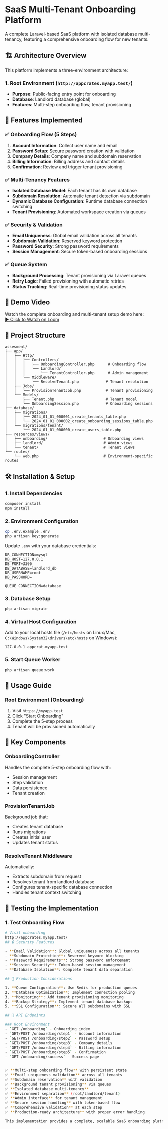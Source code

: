 # SaaS Multi-Tenant Onboarding Platform

A complete Laravel-based SaaS platform with isolated database multi-tenancy, featuring a comprehensive onboarding flow for new tenants.

## 🏗️ Architecture Overview

This platform implements a three-environment architecture:

### 1. Root Environment (`http://appcrates.myapp.test/`)
- **Purpose**: Public-facing entry point for onboarding
- **Database**: Landlord database (global)
- **Features**: Multi-step onboarding flow, tenant provisioning


## 🚀 Features Implemented

### ✅ Onboarding Flow (5 Steps)
1. **Account Information**: Collect user name and email
2. **Password Setup**: Secure password creation with validation
3. **Company Details**: Company name and subdomain reservation
4. **Billing Information**: Billing address and contact details
5. **Confirmation**: Review and trigger tenant provisioning

### ✅ Multi-Tenancy Features
- **Isolated Database Model**: Each tenant has its own database
- **Subdomain Resolution**: Automatic tenant detection via subdomain
- **Dynamic Database Configuration**: Runtime database connection switching
- **Tenant Provisioning**: Automated workspace creation via queues

### ✅ Security & Validation
- **Email Uniqueness**: Global email validation across all tenants
- **Subdomain Validation**: Reserved keyword protection
- **Password Security**: Strong password requirements
- **Session Management**: Secure token-based onboarding sessions

### ✅ Queue System
- **Background Processing**: Tenant provisioning via Laravel queues
- **Retry Logic**: Failed provisioning with automatic retries
- **Status Tracking**: Real-time provisioning status updates
## 🎥 Demo Video

Watch the complete onboarding and multi-tenant setup demo here:  
[▶ Click to Watch on Loom](https://www.loom.com/share/6b042bdd29c64643950e12a4c6b78754)
## 📁 Project Structure

```
assesment/
├── app/
│   ├── Http/
│   │   ├── Controllers/
│   │   │   ├── OnboardingController.php      # Onboarding flow
│   │   │   └── Landlord/
│   │   │       └── TenantController.php      # Admin management
│   │   └── Middleware/
│   │       └── ResolveTenant.php            # Tenant resolution
│   ├── Jobs/
│   │   └── ProvisionTenantJob.php           # Tenant provisioning
│   └── Models/
│       ├── Tenant.php                       # Tenant model
│       └── OnboardingSession.php            # Onboarding sessions
├── database/
│   ├── migrations/
│   │   ├── 2024_01_01_000001_create_tenants_table.php
│   │   └── 2024_01_01_000002_create_onboarding_sessions_table.php
│   └── migrations/tenant/
│       └── 2024_01_01_000000_create_users_table.php
├── resources/views/
│   ├── onboarding/                         # Onboarding views
│   ├── landlord/                           # Admin views
│   └── tenant/                             # Tenant views
└── routes/
    └── web.php                             # Environment-specific routes
```

## 🛠️ Installation & Setup

### 1. Install Dependencies
```bash
composer install
npm install
```

### 2. Environment Configuration
```bash
cp .env.example .env
php artisan key:generate
```

Update `.env` with your database credentials:
```env
DB_CONNECTION=mysql
DB_HOST=127.0.0.1
DB_PORT=3306
DB_DATABASE=landlord_db
DB_USERNAME=root
DB_PASSWORD=

QUEUE_CONNECTION=database
```

### 3. Database Setup
```bash
php artisan migrate
```

### 4. Virtual Host Configuration
Add to your local hosts file (`/etc/hosts` on Linux/Mac, `C:\Windows\System32\drivers\etc\hosts` on Windows):
```
127.0.0.1 appcrat.myapp.test
```

### 5. Start Queue Worker
```bash
php artisan queue:work
```

## 🎯 Usage Guide

### Root Environment (Onboarding)
1. Visit `https://myapp.test`
2. Click "Start Onboarding"
3. Complete the 5-step process
4. Tenant will be provisioned automatically


## 🔧 Key Components

### OnboardingController
Handles the complete 5-step onboarding flow with:
- Session management
- Step validation
- Data persistence
- Tenant creation

### ProvisionTenantJob
Background job that:
- Creates tenant database
- Runs migrations
- Creates initial user
- Updates tenant status

### ResolveTenant Middleware
Automatically:
- Extracts subdomain from request
- Resolves tenant from landlord database
- Configures tenant-specific database connection
- Handles tenant context switching

## 🧪 Testing the Implementation

### 1. Test Onboarding Flow
```bash
# Visit onboarding
http://appcrates.myapp.test/
## 🔒 Security Features

- **Email Validation**: Global uniqueness across all tenants
- **Subdomain Protection**: Reserved keyword blocking
- **Password Requirements**: Strong password enforcement
- **Session Security**: Token-based session management
- **Database Isolation**: Complete tenant data separation

## 🚀 Production Considerations

1. **Queue Configuration**: Use Redis for production queues
2. **Database Optimization**: Implement connection pooling
3. **Monitoring**: Add tenant provisioning monitoring
4. **Backup Strategy**: Implement tenant database backups
5. **SSL Configuration**: Secure all subdomains with SSL

## 📝 API Endpoints

### Root Environment
- `GET /onboarding` - Onboarding index
- `GET/POST /onboarding/step1` - Account information
- `GET/POST /onboarding/step2` - Password setup
- `GET/POST /onboarding/step3` - Company details
- `GET/POST /onboarding/step4` - Billing information
- `GET/POST /onboarding/step5` - Confirmation
- `GET /onboarding/success` - Success page


✅ **Multi-step onboarding flow** with persistent state  
✅ **Email uniqueness validation** across all tenants  
✅ **Subdomain reservation** with validation  
✅ **Background tenant provisioning** via queues  
✅ **Isolated database multi-tenancy**  
✅ **Environment separation** (root/landlord/tenant)  
✅ **Admin interface** for tenant management  
✅ **Secure session handling** with token-based flow  
✅ **Comprehensive validation** at each step  
✅ **Production-ready architecture** with proper error handling  

This implementation provides a complete, scalable SaaS onboarding platform ready for production deployment.






